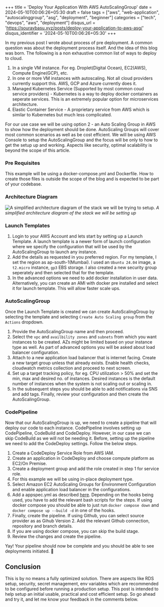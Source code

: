 +++
title = 'Deploy Your Application With AWS AutoScalingGroup'
date = 2024-05-10T00:06:26+05:30
draft = false
tags = ["aws", "web-application", "autoscalinggroup", "asg", "deployment", "beginner"]
categories = ["tech", "devops", "aws", "deployment"]
disqus_url = 'https://souravbasu.xyz/posts/deploy-your-application-to-aws-asg/'
disqus_identifier = '2024-05-10T00:06:26+05:30'
+++


In my previous post I wrote about process of pre deployment. A common question was about the deployment process itself. And the idea of this blog was born. The following is a non
exhaustive common list of ways to deploy to cloud.
1. In a single VM instance. For eg. Droplet(Digital Ocean), EC2(AWS), Compute Engine(GCP), etc.
2. In one or more VM instances with autoscaling. Not all cloud providers currently support this. AWS, GCP and Azure currently does it.
3. Managed Kubernetes Service (Supported by most common coud service providers) - Kubernetes is a way to deploy docker containers as seperate services. This is an extremely popular 
option for microservices architecture.
4. Elastic Container Service - A proprietary service from AWS which is similar to Kubernetes but much less complicated. 

For our use case we will be using option 2 - an Auto Scaling Group in AWS to show how the deployment should be done. AutoScaling Groups will cover most common scenarios
as well as be cost efficient. We will be using AWS Console to setup the AutoScalingGroup and the focus will be only to how to get the setup up and working. Aspects like security, optimal scalability is beyond the scope of this article.

### Pre Requisites
This example will be using a docker-compose.yml and Dockerfile. How to create those files is outside the scope of the blog and is expected to be part of your codebase.

### Architecture Diagram
![A simplified architecture diagram of the stack we will be trying to setup.](../../asg-1.png)
*A simplified architecture diagram of the stack we will be setting up*

### Launch Templates

1. Login to your AWS Account and lets start by setting up a Launch Template. A launch template is a newer form of launch configuration where we specify the configuration that
will be used by the AutoScalingGroup to launch any instance.
2. Add the details as requested in you preferred region. For my template, I set the region as ap-south-1(Mumbai). I used an `Ubuntu 24.04` image, a `t2.micro` instance, `gp3` EBS storage. I also created a new security group seperately and then selected that for the template. 
3. In the advanced options we need to add docker installation in user data. Alternatively, you can create an AMI with docker pre installed and select it for launch template. This will allow faster scale ups.

### AutoScalingGroup

Once the Launch Template is created we can create AutoScalingGroup by selecting the template and selecting `Create Auto Scaling group` from the `Actions` dropdown. 
1. Provide the AutoScalingGroup name and then proceed. 
2. Select the `vpc` and `availbility zones` and `subnets` from which you want instances to be created. AZs might be limited based on your instance type as well. As part of advanced options you will be asked about load balancer configuration. 
3. Attach to a new application load balancer that is internet facing. Create a new target group unless that already exists. Enable health checks, cloudwatch metrics collection and proceed to next screen. 
4. Set up a target tracking policy, for eg. CPU utilization > 50% and set the min, max and desired no. of instances. Desired instances is the default number of instances when the system is not scaling out or scaling in. 
5. In the subsequent steps you should be able to add notifications via SNS and add tags. Finally, review your configuration and then create the AutoScalingGroup.

### CodePipeline
Now that our AutoScalingGroup is up, we need to create a pipeline that will deploy our code to each instance. CodePipeline involves setting up CodePipeline, CodeBuild and CodeDeploy. However, in our case we can skip CodeBuild as we will not be needing it. Before, setting up the pipeline we need to add the CodeDeploy settings. Follow the below steps. 
1. Create a CodeDeploy Service Role from AWS IAM.
2. Create an application in CodeDeploy and choose compute platform as EC2/On Premise.
3. Create a deployment group and add the role created in step 1 for service role.
4. For this example we will be using in-place deployment type.
5. Select Amazon EC2 AutoScaling Groups for Environment Configuration and enable application load balancer in the configurations. 
6. Add a appspec.yml as described [here](https://docs.aws.amazon.com/codedeploy/latest/userguide/reference-appspec-file.html#appspec-reference-server). Depending on the hooks being used, you have to add the relevant bash scripts for the steps. If using docker compose you should be able to just run `docker compose down` and `docker compose up --build -d` in one of the hooks.
7. Finally, create the pipeline. If using Github, you can select source provider as as Gihub Version 2. Add the relevant Github connection, repository and branch details.
8. If you are using docker compose, you can skip the build stage. 
9. Review the changes and create the pipeline. 

Yay! Your pipeline should now be complete and you should be able to see deployments initiated. 🥳

## Conclusion
This is by no means a fully optimized solution. There are aspects like RDS setup, security, secret management, env variables which are recommended to be configured before running a production setup. This post is intended to help setup an initial usable, practical and cost efficient setup. So go ahead and try it, and let me know your feedback in the comments below. 
